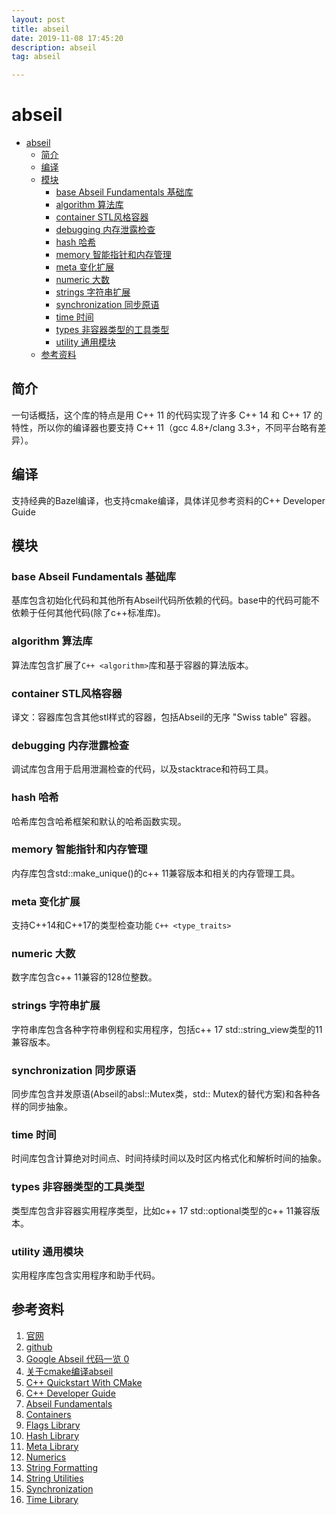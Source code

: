 ```yaml
---
layout: post
title: abseil
date: 2019-11-08 17:45:20
description: abseil
tag: abseil

---
```


# abseil

- [abseil](#abseil)
  - [简介](#简介)
  - [编译](#编译)
  - [模块](#模块)
    - [base Abseil Fundamentals 基础库](#base-abseil-fundamentals-基础库)
    - [algorithm 算法库](#algorithm-算法库)
    - [container STL风格容器](#container-stl风格容器)
    - [debugging 内存泄露检查](#debugging-内存泄露检查)
    - [hash 哈希](#hash-哈希)
    - [memory 智能指针和内存管理](#memory-智能指针和内存管理)
    - [meta 变化扩展](#meta-变化扩展)
    - [numeric 大数](#numeric-大数)
    - [strings 字符串扩展](#strings-字符串扩展)
    - [synchronization 同步原语](#synchronization-同步原语)
    - [time 时间](#time-时间)
    - [types 非容器类型的工具类型](#types-非容器类型的工具类型)
    - [utility 通用模块](#utility-通用模块)
  - [参考资料](#参考资料)

## 简介

一句话概括，这个库的特点是用 C++ 11 的代码实现了许多 C++ 14 和 C++ 17 的特性，所以你的编译器也要支持 C++ 11（gcc 4.8+/clang 3.3+，不同平台略有差异）。

## 编译

支持经典的Bazel编译，也支持cmake编译，具体详见参考资料的C++ Developer Guide

## 模块

### base Abseil Fundamentals 基础库

基库包含初始化代码和其他所有Abseil代码所依赖的代码。base中的代码可能不依赖于任何其他代码(除了c++标准库)。

### algorithm 算法库

算法库包含扩展了`C++ <algorithm>`库和基于容器的算法版本。

### container STL风格容器

译文：容器库包含其他stl样式的容器，包括Abseil的无序 "Swiss table" 容器。

### debugging 内存泄露检查

调试库包含用于启用泄漏检查的代码，以及stacktrace和符码工具。

### hash 哈希

哈希库包含哈希框架和默认的哈希函数实现。

### memory 智能指针和内存管理

内存库包含std::make_unique()的c++ 11兼容版本和相关的内存管理工具。

### meta 变化扩展

支持C++14和C++17的类型检查功能 `C++ <type_traits>`

### numeric 大数

数字库包含c++ 11兼容的128位整数。

### strings 字符串扩展

字符串库包含各种字符串例程和实用程序，包括c++ 17 std::string_view类型的11兼容版本。

### synchronization 同步原语

同步库包含并发原语(Abseil的absl::Mutex类，std:: Mutex的替代方案)和各种各样的同步抽象。

### time 时间

时间库包含计算绝对时间点、时间持续时间以及时区内格式化和解析时间的抽象。

### types 非容器类型的工具类型

类型库包含非容器实用程序类型，比如c++ 17 std::optional类型的c++ 11兼容版本。

### utility 通用模块

实用程序库包含实用程序和助手代码。

## 参考资料

1. [官网](https://abseil.io/)
2. [github](https://github.com/abseil/abseil-cpp)
3. [Google Abseil 代码一览 0](https://zhuanlan.zhihu.com/p/29940200)
4. [关于cmake编译abseil](https://github.com/abseil/abseil-cpp/blob/master/CMake/README.md)
5. [C++ Quickstart With CMake](https://abseil.io/docs/cpp/quickstart-cmake.html)
6. [C++ Developer Guide](https://abseil.io/docs/cpp/)
7. [Abseil Fundamentals](https://abseil.io/docs/cpp/guides/base)
8. [Containers](https://abseil.io/docs/cpp/guides/container)
9. [Flags Library](https://abseil.io/docs/cpp/guides/flags)
10. [Hash Library](https://abseil.io/docs/cpp/guides/hash)
11. [Meta Library](https://abseil.io/docs/cpp/guides/meta)
12. [Numerics](https://abseil.io/docs/cpp/guides/numeric)
13. [String Formatting](https://abseil.io/docs/cpp/guides/format)
14. [String Utilities](https://abseil.io/docs/cpp/guides/strings)
15. [Synchronization](https://abseil.io/docs/cpp/guides/synchronization)
16. [Time Library](https://abseil.io/docs/cpp/guides/time)
